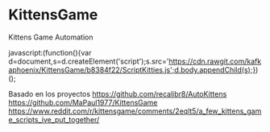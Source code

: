 # KittensGame
Kittens Game Automation

javascript:(function(){var d=document,s=d.createElement('script');s.src='https://cdn.rawgit.com/kafkaphoenix/KittensGame/b8384f22/ScriptKitties.js';d.body.appendChild(s);})();

Basado en los proyectos
https://github.com/recalibr8/AutoKittens
https://github.com/MaPaul1977/KittensGame
https://www.reddit.com/r/kittensgame/comments/2eqlt5/a_few_kittens_game_scripts_ive_put_together/
